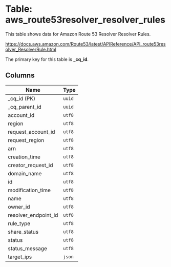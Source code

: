 # Table: aws_route53resolver_resolver_rules

This table shows data for Amazon Route 53 Resolver Resolver Rules.

https://docs.aws.amazon.com/Route53/latest/APIReference/API_route53resolver_ResolverRule.html

The primary key for this table is **_cq_id**.

## Columns

| Name          | Type          |
| ------------- | ------------- |
|_cq_id (PK)|`uuid`|
|_cq_parent_id|`uuid`|
|account_id|`utf8`|
|region|`utf8`|
|request_account_id|`utf8`|
|request_region|`utf8`|
|arn|`utf8`|
|creation_time|`utf8`|
|creator_request_id|`utf8`|
|domain_name|`utf8`|
|id|`utf8`|
|modification_time|`utf8`|
|name|`utf8`|
|owner_id|`utf8`|
|resolver_endpoint_id|`utf8`|
|rule_type|`utf8`|
|share_status|`utf8`|
|status|`utf8`|
|status_message|`utf8`|
|target_ips|`json`|